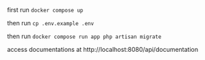 first run `docker compose up`

then run `cp .env.example .env`

then run `docker compose run app php artisan migrate`

access documentations at http://localhost:8080/api/documentation
